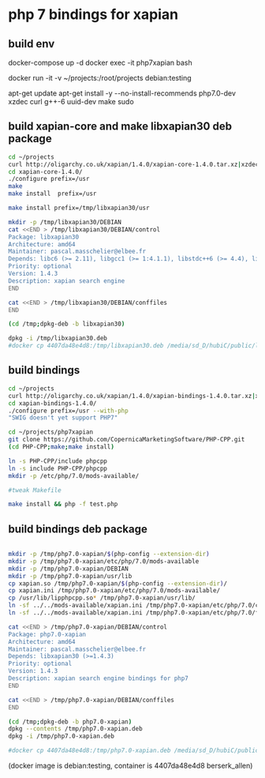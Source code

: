 
# php 7 bindings for xapian

## build env

docker-compose up -d
docker exec -it php7xapian bash

docker run -it -v ~/projects:/root/projects debian:testing

apt-get update
apt-get install -y --no-install-recommends php7.0-dev xzdec curl g++-6 uuid-dev make sudo

## build xapian-core and make libxapian30 deb package

```bash
cd ~/projects
curl http://oligarchy.co.uk/xapian/1.4.0/xapian-core-1.4.0.tar.xz|xzdec|tar -xf -
cd xapian-core-1.4.0/
./configure prefix=/usr
make
make install  prefix=/usr

make install prefix=/tmp/libxapian30/usr

mkdir -p /tmp/libxapian30/DEBIAN
cat <<END > /tmp/libxapian30/DEBIAN/control
Package: libxapian30
Architecture: amd64
Maintainer: pascal.masschelier@elbee.fr
Depends: libc6 (>= 2.11), libgcc1 (>= 1:4.1.1), libstdc++6 (>= 4.4), libuuid1 (>= 2.16), zlib1g (>= 1:1.1.4)
Priority: optional
Version: 1.4.3
Description: xapian search engine
END

cat <<END > /tmp/libxapian30/DEBIAN/conffiles
END

(cd /tmp;dpkg-deb -b libxapian30)

dpkg -i /tmp/libxapian30.deb
#docker cp 4407da48e4d8:/tmp/libxapian30.deb /media/sd_D/hubiC/public/libxapian30-1.4.3_amd64_stretch.deb
```

## build bindings

```bash
cd ~/projects
curl http://oligarchy.co.uk/xapian/1.4.0/xapian-bindings-1.4.0.tar.xz|xzdec|tar -xf -
cd xapian-bindings-1.4.0/
./configure prefix=/usr --with-php
"SWIG doesn't yet support PHP7"

cd ~/projects/php7xapian
git clone https://github.com/CopernicaMarketingSoftware/PHP-CPP.git 
(cd PHP-CPP;make;make install)

ln -s PHP-CPP/include phpcpp
ln -s include PHP-CPP/phpcpp
mkdir -p /etc/php/7.0/mods-available/

#tweak Makefile

make install && php -f test.php
```

## build bindings deb package

```bash

mkdir -p /tmp/php7.0-xapian/$(php-config --extension-dir)
mkdir -p /tmp/php7.0-xapian/etc/php/7.0/mods-available
mkdir -p /tmp/php7.0-xapian/DEBIAN
mkdir -p /tmp/php7.0-xapian/usr/lib
cp xapian.so /tmp/php7.0-xapian/$(php-config --extension-dir)/
cp xapian.ini /tmp/php7.0-xapian/etc/php/7.0/mods-available/
cp /usr/lib/lipphpcpp.so* /tmp/php7.0-xapian/usr/lib/
ln -sf ../../mods-available/xapian.ini /tmp/php7.0-xapian/etc/php/7.0/cli/conf.d/20-xapian.ini
ln -sf ../../mods-available/xapian.ini /tmp/php7.0-xapian/etc/php/7.0/fpm/conf.d/20-xapian.ini

cat <<END > /tmp/php7.0-xapian/DEBIAN/control
Package: php7.0-xapian
Architecture: amd64
Maintainer: pascal.masschelier@elbee.fr
Depends: libxapian30 (>=1.4.3)
Priority: optional
Version: 1.4.3
Description: xapian search engine bindings for php7
END

cat <<END > /tmp/php7.0-xapian/DEBIAN/conffiles
END

(cd /tmp;dpkg-deb -b php7.0-xapian)
dpkg --contents /tmp/php7.0-xapian.deb
dpkg -i /tmp/php7.0-xapian.deb

#docker cp 4407da48e4d8:/tmp/php7.0-xapian.deb /media/sd_D/hubiC/public/php7.0-xapian-1.4.3_amd64_stretch.deb
```



(docker image is debian:testing, container is 4407da48e4d8 berserk_allen)

